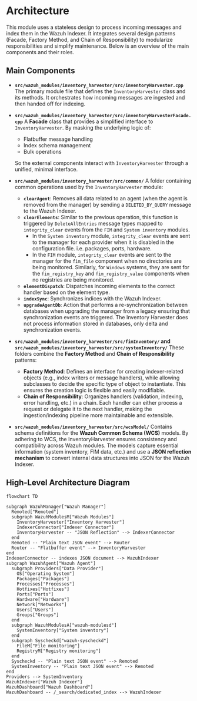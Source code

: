 # Architecture

This module uses a stateless design to process incoming messages and index them in the Wazuh Indexer. It integrates several design patterns (Facade, Factory Method, and Chain of Responsibility) to modularize responsibilities and simplify maintenance. Below is an overview of the main components and their roles.

## Main Components

- **`src/wazuh_modules/inventory_harvester/src/inventoryHarvester.cpp`**
  The primary module file that defines the `InventoryHarvester` class and its methods. It orchestrates how incoming messages are ingested and then handed off for indexing.

- **`src/wazuh_modules/inventory_harvester/src/inventoryHarvesterFacade.cpp`**
  A **Facade** class that provides a simplified interface to `InventoryHarvester`. By masking the underlying logic of:

  - Flatbuffer message handling
  - Index schema management
  - Bulk operations

  So the external components interact with `InventoryHarvester` through a unified, minimal interface.

- **`src/wazuh_modules/inventory_harvester/src/common/`**
  A folder containing common operations used by the `InventoryHarvester` module:

  - **`clearAgent`**: Removes all data related to an agent (when the agent is removed from the manager) by sending a `DELETED_BY_QUERY` message to the Wazuh Indexer.
  - **`clearElements`**: Similar to the previous operation, this function is triggered by `DeleteAllEntries` message types mapped to `integrity_clear` events from the `FIM` and `System inventory` modules.
    - In the `System inventory` module, `integrity_clear` events are sent to the manager for each provider when it is disabled in the configuration file. i.e. packages, ports, hardware.
    - In the `FIM` module, `integrity_clear` events are sent to the manager for the `fim_file` component when no directories are being monitored. Similarly, for `Windows` systems, they are sent for the `fim_registry_key` and `fim_registry_value` components when no registries are being monitored.
  - **`elementDispatch`**: Dispatches incoming elements to the correct handler based on the element type.
  - **`indexSync`**: Synchronizes indices with the Wazuh Indexer.
  - **`upgradeAgentDb`**: Action that performs a re-synchronization between databases when upgrading the manager from a legacy ensuring that synchronization events are triggered.
  The Inventory Harvester does not process information stored in databases, only delta and synchronization events.

- **`src/wazuh_modules/inventory_harvester/src/fimInventory/` and `src/wazuh_modules/inventory_harvester/src/systemInventory/`**
  These folders combine the **Factory Method** and **Chain of Responsibility** patterns:

  - **Factory Method**: Defines an interface for creating indexer-related objects (e.g., index writers or message handlers), while allowing subclasses to decide the specific type of object to instantiate. This ensures the creation logic is flexible and easily modifiable.
  - **Chain of Responsibility**: Organizes handlers (validation, indexing, error handling, etc.) in a chain. Each handler can either process a request or delegate it to the next handler, making the ingestion/indexing pipeline more maintainable and extensible.

- **`src/wazuh_modules/inventory_harvester/src/wcsModel/`**
  Contains schema definitions for the **Wazuh Common Schema (WCS)** models. By adhering to WCS, the InventoryHarvester ensures consistency and compatibility across Wazuh modules. The models capture essential information (system inventory, FIM data, etc.) and use a **JSON reflection mechanism** to convert internal data structures into JSON for the Wazuh Indexer.

## High-Level Architecture Diagram

```mermaid
flowchart TD

subgraph WazuhManager["Wazuh Manager"]
  Remoted["Remoted"]
  subgraph WazuhModulesM["Wazuh Modules"]
    InventoryHarvester["Inventory Harvester"]
    IndexerConnector["Indexer Connector"]
    InventoryHarvester -- "JSON Reflection" --> IndexerConnector
  end
  Remoted -- "Plain text JSON event" --> Router
  Router -- "Flatbuffer event" --> InventoryHarvester
end
IndexerConnector -- indexes JSON document --> WazuhIndexer
subgraph WazuhAgent["Wazuh Agent"]
  subgraph Providers["Data Provider"]
    OS["Operating System"]
    Packages["Packages"]
    Processes["Processes"]
    Hotfixes["Hotfixes"]
    Ports["Ports"]
    Hardware["Hardware"]
    Network["Networks"]
    Users["Users"]
    Groups["Groups"]
  end
  subgraph WazuhModulesA["wazuh-modulesd"]
    SystemInventory["System inventory"]
  end
  subgraph Syscheckd["wazuh-syscheckd"]
    FileM["File monitoring"]
    RegistryM["Registry monitoring"]
  end
  Syscheckd -- "Plain text JSON event" --> Remoted
  SystemInventory -- "Plain text JSON event" --> Remoted
end
Providers --> SystemInventory
WazuhIndexer["Wazuh Indexer"]
WazuhDashboard["Wazuh Dashboard"]
WazuhDashboard -- /_search/dedicated_index --> WazuhIndexer
```
